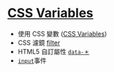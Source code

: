 # [CSS Variables](https://ykichi.github.io/JavaScript30---YKichi/03%20-%20CSS%20Variables/)
+ 使用 CSS 變數 ([CSS Variables](https://developer.mozilla.org/zh-CN/docs/Web/CSS/Using_CSS_variables))
+ CSS 濾鏡 [filter](https://developer.mozilla.org/zh-CN/docs/Web/CSS/filter)
+ HTML5 自訂屬性 [`data-＊`](https://pjchender.blogspot.com/2017/01/html-5-data-attribute.html)
+ [`input`](https://developer.mozilla.org/zh-CN/docs/Web/Events/input)事件